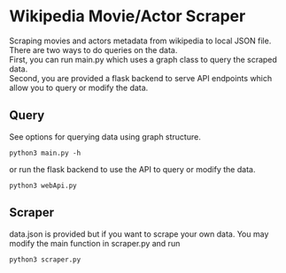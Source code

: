 # Wikipedia Movie/Actor Scraper
Scraping movies and actors metadata from wikipedia to local JSON file.
There are two ways to do queries on the data.<br>
First, you can run main.py which uses a graph class to query the scraped data. <br>
Second, you are provided a flask backend to serve API endpoints which allow you to query or modify the data.<br>

## Query
See options for querying data using graph structure.
```
python3 main.py -h 
```
or run the flask backend to use the API to query or modify the data.
```
python3 webApi.py
```

## Scraper
data.json is provided but if you want to scrape your own data. You may modify the main function in scraper.py and run
```
python3 scraper.py
```
